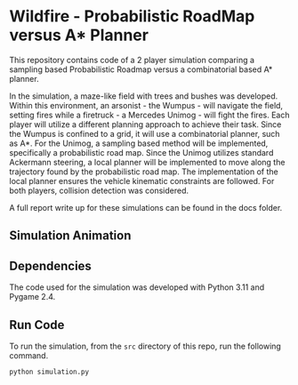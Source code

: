 # Wildfire -  Probabilistic RoadMap versus A* Planner

This repository contains code of a 2 player simulation comparing a sampling based Probabilistic Roadmap versus a combinatorial based A* planner. 

In the simulation, a maze-like field with trees and bushes was developed. Within this environment, an arsonist - the Wumpus - will navigate the field, setting fires while a firetruck - a Mercedes Unimog - will fight the fires. Each player will utilize a different planning approach to achieve their task. Since the Wumpus is confined to a grid, it will use a combinatorial planner, such as A*. For the Unimog, a sampling based method will be implemented, specifically a probabilistic road map. Since the Unimog utilizes standard Ackermann steering, a local planner will be implemented to move along the trajectory found by the probabilistic road map. The implementation of the local planner ensures the vehicle kinematic constraints are followed. For both players, collision detection was considered.


A full report write up for these simulations can be found in the docs folder.

## Simulation Animation



## Dependencies

The code used for the simulation was developed with Python 3.11 and Pygame 2.4. 

## Run Code

To run the simulation, from the `src` directory of this repo, run the following command. 

```
python simulation.py
```




